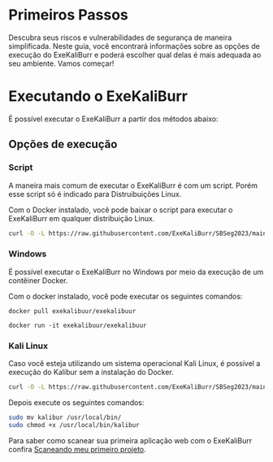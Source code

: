 # Primeiros Passos
Descubra seus riscos e vulnerabilidades de segurança de maneira simplificada. Neste guia, você encontrará informações sobre as opções de execução do ExeKaliBurr e poderá escolher qual delas é mais adequada ao seu ambiente. Vamos começar!

# Executando o ExeKaliBurr

É possível executar o ExeKaliBurr a partir dos métodos abaixo:

## Opções de execução

### Script

A maneira mais comum de executar o ExeKaliBurr é com um script. Porém esse script só é indicado para Distruibuições Linux.

Com o Docker instalado, você pode baixar o script para executar o ExeKaliBurr em qualquer distribuição Linux.

```bash
curl -O -L https://raw.githubusercontent.com/ExeKaliBurr/SBSeg2023/main/Source/Setup/setupExekaliburr.sh

```
### Windows
É possível executar o ExeKaliBurr no Windows por meio da execução de um contêiner Docker.

Com o docker instalado, você pode executar os seguintes comandos:

```text
docker pull exekalibuur/exekalibuur
```
```text
docker run -it exekalibuur/exekalibuur 
```
### Kali Linux
Caso você esteja utilizando um sistema operacional Kali Linux, é possível a execução do Kalibur sem a instalação do Docker.
```bash
curl -O -L https://raw.githubusercontent.com/ExeKaliBurr/SBSeg2023/main/Source/kalibur 
```
Depois execute os seguintes comandos:
```bash
sudo mv kalibur /usr/local/bin/
sudo chmod +x /usr/local/bin/kalibur
```

Para saber como scanear sua primeira aplicação web com o ExeKaliBurr confira [Scaneando meu primeiro projeto](/Manual/FirstScan.md).

